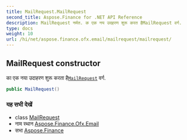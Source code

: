 ```yaml
---
title: MailRequest.MailRequest
second_title: Aspose.Finance for .NET API Reference
description: MailRequest नर्मत. क एक नय उदहरण शुरू करत हैMailRequest वर्ग.
type: docs
weight: 10
url: /hi/net/aspose.finance.ofx.email/mailrequest/mailrequest/
---
```

## MailRequest constructor

का एक नया उदाहरण शुरू करता है[`MailRequest`](../) वर्ग.

```csharp
public MailRequest()
```

### यह सभी देखें

* class [MailRequest](../)
* नाम स्थान [Aspose.Finance.Ofx.Email](../../mailrequest/)
* सभा [Aspose.Finance](../../../)



